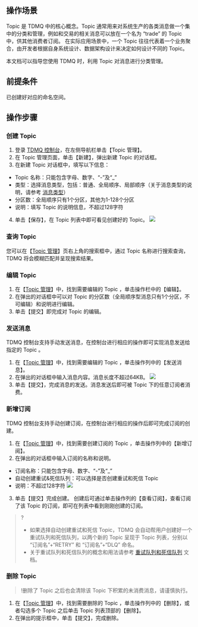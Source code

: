## 操作场景

Topic 是 TDMQ 中的核心概念。Topic 通常用来对系统生产的各类消息做一个集中的分类和管理，例如和交易的相关消息可以放在一个名为 “trade” 的 Topic 中，供其他消费者订阅。
在实际应用场景中，一个 Topic 往往代表着一个业务聚合，由开发者根据自身系统设计、数据架构设计来决定如何设计不同的 Topic。

本文档可以指导您使用 TDMQ 时，利用 Topic 对消息进行分类管理。

## 前提条件

已创建好对应的命名空间。

## 操作步骤

### 创建 Topic

1. 登录 [TDMQ 控制台](https://console.cloud.tencent.com/tdmq)，在左侧导航栏单击【Topic 管理】。
2. 在 Topic 管理页面，单击【新建】，弹出新建 Topic 的对话框。
3. 在新建 Topic 对话框中，填写以下信息：
 - Topic 名称：只能包含字母、数字、“-”及“_”
 - 类型：选择消息类型，包括：普通、全局顺序、局部顺序（关于消息类型的说明，请参考 [消息类型](https://cloud.tencent.com/document/product/1179/44833)）
 - 分区数：全局顺序只有1个分区，其他为1-128个分区
 - 说明：填写 Topic 的说明信息，不超过128字符
4. 单击【保存】，在 Topic 列表中即可看见创建好的 Topic。
   ![](https://main.qcloudimg.com/raw/3a53fe8fa4ae2e0e1307b8fccf2afc8f.png)

### 查询 Topic

您可以在【[Topic 管理](https://console.cloud.tencent.com/tdmq/topic)】页右上角的搜索框中，通过 Topic 名称进行搜索查询，TDMQ 将会模糊匹配并呈现搜索结果。

### 编辑 Topic

1. 在【[Topic 管理](https://console.cloud.tencent.com/tdmq/topic)】中，找到需要编辑的 Topic ，单击操作栏中的【编辑】。
2. 在弹出的对话框中可以对 Topic 的分区数（全局顺序型消息只有1个分区，不可编辑）和说明进行编辑。
3. 单击【提交】即完成对 Topic 的编辑。

### 发送消息

TDMQ 控制台支持手动发送消息，在控制台进行相应的操作即可实现消息发送给指定的 Topic 。

1. 在【[Topic 管理](https://console.cloud.tencent.com/tdmq/topic)】中，找到需要编辑的 Topic ，单击操作列中的【发送消息】。
2. 在弹出的对话框中输入消息内容。消息长度不超过64KB。
   ![](https://main.qcloudimg.com/raw/2962bfe289ab88a167fb8d94feed37fe.png)
3. 单击【提交】，完成消息的发送。消息发送后即可被 Topic 下的任意订阅者消费。

### 新增订阅

TDMQ 控制台支持手动创建订阅，在控制台进行相应的操作后即可完成订阅的创建。
1. 在【[Topic 管理](https://console.cloud.tencent.com/tdmq/topic)】中，找到需要创建订阅的 Topic ，单击操作列中的【新增订阅】。
2. 在弹出的对话框中输入订阅的名称和说明。
 - 订阅名称：只能包含字母、数字、“-”及“_”
 - 自动创建重试&死信队列：可以选择是否创建重试和死信 Topic
 - 说明：不超过128字符
   ![](https://main.qcloudimg.com/raw/bc07c3f60f26b9e5521ec127cb171bea.png)
3. 单击【提交】完成创建。
   创建后可通过单击操作列的【查看订阅】，查看订阅了该 Topic 的订阅，即可在列表中看到刚刚创建的订阅。

>?
>
>- 如果选择自动创建重试和死信 Topic，TDMQ 会自动帮用户创建好一个重试队列和死信队列，以两个新的 Topic 呈现于 Topic 列表，分别以 “订阅名”+“RETRY” 和 “订阅名”+“DLQ” 命名。
>- 关于重试队列和死信队列的概念和用法请参考 [重试队列和死信队列](https://cloud.tencent.com/document/product/1179/44834) 文档。

### 删除 Topic

>!删除了 Topic 之后也会清除该 Topic 下积累的未消费消息，请谨慎执行。

1. 在【[Topic 管理](https://console.cloud.tencent.com/tdmq/topic)】中，找到需要删除的 Topic ，单击操作列中的【删除】，或者勾选多个 Topic 之后单击 Topic 列表顶部的【删除】。
2. 在弹出的提示框中，单击【提交】，完成删除。
